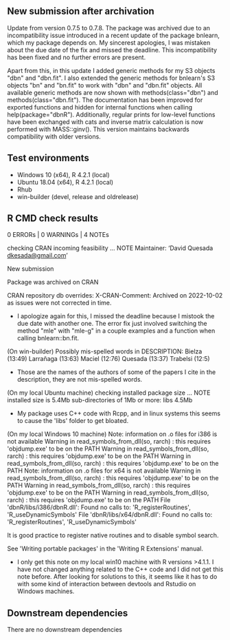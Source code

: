 ## New submission after archivation
Update from version 0.7.5 to 0.7.8. The package was archived due to an incompatibility issue introduced in a recent update of the package bnlearn, which my package depends on. My sincerest apologies, I was mistaken about the due date of the fix and missed the deadline. This incompatibility has been fixed and no further errors are present.

Apart from this, in this update I added generic methods for my S3 objects "dbn" and "dbn.fit". I also extended the generic methods for bnlearn's S3 objects "bn" and "bn.fit" to work with "dbn" and "dbn.fit" objects. All available generic methods are now shown with methods(class="dbn") and methods(class="dbn.fit"). The documentation has been improved for exported functions and hidden for internal functions when calling help(package="dbnR"). Additionally, regular prints for low-level functions have been exchanged with cats and inverse matrix calculation is now performed with MASS::ginv(). This version maintains backwards compatibility with older versions.

## Test environments
* Windows 10 (x64), R 4.2.1 (local)
* Ubuntu 18.04 (x64), R 4.2.1 (local)
* Rhub
* win-builder (devel, release and oldrelease)

## R CMD check results
0 ERRORs | 0 WARNINGs | 4 NOTEs

checking CRAN incoming feasibility ... NOTE
Maintainer: ‘David Quesada <dkesada@gmail.com>’

New submission

Package was archived on CRAN

CRAN repository db overrides:
  X-CRAN-Comment: Archived on 2022-10-02 as issues were not corrected
    in time.
    
* I apologize again for this, I missed the deadline because I mistook the due date with another one. The error fix just involved switching the method "mle" with "mle-g" in a couple examples and a function when calling bnlearn::bn.fit.

(On win-builder)
Possibly mis-spelled words in DESCRIPTION:
  Bielza (13:49)
  Larrañaga (13:63)
  Maciel (12:76)
  Quesada (13:37)
  Trabelsi (12:5)
  
* Those are the names of the authors of some of the papers I cite in the description, they are not mis-spelled words.

(On my local Ubuntu machine)
checking installed package size ... NOTE
  installed size is  5.4Mb
  sub-directories of 1Mb or more:
    libs   4.5Mb
    
* My package uses C++ code with Rcpp, and in linux systems this seems to cause the 'libs' folder to get bloated.

(On my local Windows 10 machine)
  Note: information on .o files for i386 is not available
  Warning in read_symbols_from_dll(so, rarch) :
    this requires 'objdump.exe' to be on the PATH
  Warning in read_symbols_from_dll(so, rarch) :
    this requires 'objdump.exe' to be on the PATH
  Warning in read_symbols_from_dll(so, rarch) :
    this requires 'objdump.exe' to be on the PATH
  Note: information on .o files for x64 is not available
  Warning in read_symbols_from_dll(so, rarch) :
    this requires 'objdump.exe' to be on the PATH
  Warning in read_symbols_from_dll(so, rarch) :
    this requires 'objdump.exe' to be on the PATH
  Warning in read_symbols_from_dll(so, rarch) :
    this requires 'objdump.exe' to be on the PATH
  File 'dbnR/libs/i386/dbnR.dll':
    Found no calls to: 'R_registerRoutines', 'R_useDynamicSymbols'
  File 'dbnR/libs/x64/dbnR.dll':
    Found no calls to: 'R_registerRoutines', 'R_useDynamicSymbols'
  
  It is good practice to register native routines and to disable symbol
  search.
  
  See 'Writing portable packages' in the 'Writing R Extensions' manual.

* I only get this note on my local win10 machine with R versions >4.1.1. I have not changed anything related to the C++ code and I did not get this note before. After looking for solutions to this, it seems like it has to do with some kind of interaction between devtools and Rstudio on Windows machines.

## Downstream dependencies
There are no downstream dependencies
